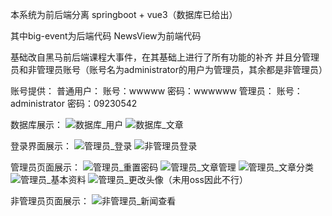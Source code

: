 本系统为前后端分离
springboot + vue3（数据库已给出）

其中big-event为后端代码
NewsView为前端代码

基础改自黑马前后端课程大事件，在其基础上进行了所有功能的补齐
并且分管理员和非管理员账号（账号名为administrator的用户为管理员，其余都是非管理员）

账号提供：
普通用户：
账号：wwwww
密码：wwwwww
管理员：
账号：administrator
密码：09230542

数据库展示：
![数据库_用户](https://github.com/user-attachments/assets/fe58ff94-21f6-492b-8157-a6433759cdd6)
![数据库_文章](https://github.com/user-attachments/assets/6bf338e5-c1cb-488f-b178-5c3337f309ed)

登录界面展示：
![管理员_登录](https://github.com/user-attachments/assets/c4c660a3-d8b9-4d35-806a-ccc5773f4afc)
![非管理员登录](https://github.com/user-attachments/assets/15c7b57b-a245-4807-81a9-f054fb4b57c6)

管理员页面展示：
![管理员_重置密码](https://github.com/user-attachments/assets/c4d505dd-0ad1-4c90-923e-7e346a7991ac)
![管理员_文章管理](https://github.com/user-attachments/assets/af2388e0-508a-4516-9d07-6c7967184d93)
![管理员_文章分类](https://github.com/user-attachments/assets/e2e9c501-aab6-457a-802b-08821ac5443d)
![管理员_基本资料](https://github.com/user-attachments/assets/2845d562-454c-4424-a828-7059fc1b79c5)
![管理员_更改头像（未用oss因此不行）](https://github.com/user-attachments/assets/7fa0477a-9fce-4f8d-bc34-5d76b02ee5bd)


非管理员页面展示：
![非管理员_新闻查看](https://github.com/user-attachments/assets/21e1c241-e85d-4e36-9e34-c3104ec47ee7)
